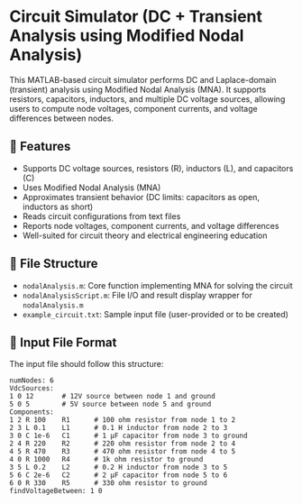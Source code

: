 # Circuit Simulator (DC + Transient Analysis using Modified Nodal Analysis)

This MATLAB-based circuit simulator performs DC and Laplace-domain (transient) analysis using Modified Nodal Analysis (MNA). It supports resistors, capacitors, inductors, and multiple DC voltage sources, allowing users to compute node voltages, component currents, and voltage differences between nodes.

## 🚀 Features

- Supports DC voltage sources, resistors (R), inductors (L), and capacitors (C)
- Uses Modified Nodal Analysis (MNA)
- Approximates transient behavior (DC limits: capacitors as open, inductors as short)
- Reads circuit configurations from text files
- Reports node voltages, component currents, and voltage differences
- Well-suited for circuit theory and electrical engineering education

## 📁 File Structure

- `nodalAnalysis.m`: Core function implementing MNA for solving the circuit
- `nodalAnalysisScript.m`: File I/O and result display wrapper for `nodalAnalysis.m`
- `example_circuit.txt`: Sample input file (user-provided or to be created)
  
## 📄 Input File Format

The input file should follow this structure:

```plaintext
numNodes: 6
VdcSources:
1 0 12       # 12V source between node 1 and ground
5 0 5        # 5V source between node 5 and ground
Components:
1 2 R 100    R1      # 100 ohm resistor from node 1 to 2
2 3 L 0.1    L1      # 0.1 H inductor from node 2 to 3
3 0 C 1e-6   C1      # 1 µF capacitor from node 3 to ground
2 4 R 220    R2      # 220 ohm resistor from node 2 to 4
4 5 R 470    R3      # 470 ohm resistor from node 4 to 5
4 0 R 1000   R4      # 1k ohm resistor to ground
3 5 L 0.2    L2      # 0.2 H inductor from node 3 to 5
5 6 C 2e-6   C2      # 2 µF capacitor from node 5 to 6
6 0 R 330    R5      # 330 ohm resistor to ground
findVoltageBetween: 1 0
